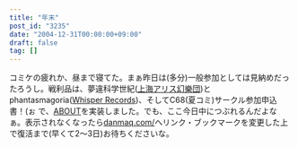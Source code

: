 ```yaml
---
title: "年末"
post_id: "3235"
date: "2004-12-31T00:00:00+09:00"
draft: false
tag: []
---
```



コミケの疲れか、昼まで寝てた。まぁ昨日は(多分)一般参加としては見納めだったろうし。戦利品は、夢違科学世紀([上海アリス幻樂団](http://www16.big.or.jp/%7Ezun/))とphantasmagoria([Whisper Records](http://www11.plala.or.jp/whispers/))、そしてC68(夏コミ)サークル参加申込書！(ぉ で、[ABOUT](/category/about)を実装しました。でも、ここ今日中につぶれるんだよなぁ。表示されなくなったら[danmaq.com/](/)へリンク・ブックマークを変更した上で復活まで(早くて2～3日)お待ちくださいな。

